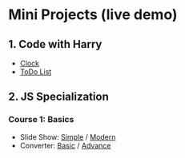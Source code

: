 # Mini Projects (live demo)
## 1. Code with Harry
- [Clock](https://hypertextassassin0273.github.io/Learn_JS/Code_With_Harry/small_projects/Clock.html)
- [ToDo List](https://hypertextassassin0273.github.io/Learn_JS/Code_With_Harry/small_projects/ToDoList.html)
## 2. JS Specialization
### Course 1: Basics
- Slide Show: [Simple](https://hypertextassassin0273.github.io/Learn_JS/JS_Specialization_Practice/Course-1--Basics/assignments/simple_slide_show) / [Modern](https://hypertextassassin0273.github.io/Learn_JS/JS_Specialization_Practice/Course-1--Basics/assignments/advance_slide_show)
- Converter: [Basic](https://hypertextassassin0273.github.io/Learn_JS/JS_Specialization_Practice/Course-1--Basics/assignments/basic_converter) / [Advance](https://hypertextassassin0273.github.io/Learn_JS/JS_Specialization_Practice/Course-1--Basics/assignments/advance_converter)
